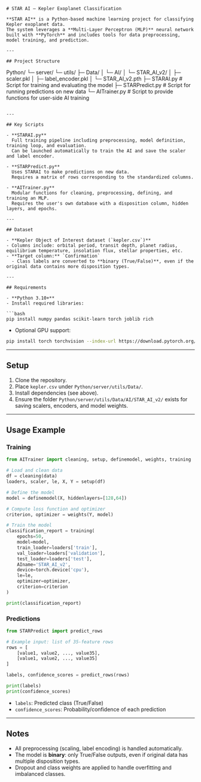```
# STAR AI – Kepler Exoplanet Classification

**STAR AI** is a Python-based machine learning project for classifying Kepler exoplanet data.  
The system leverages a **Multi-Layer Perceptron (MLP)** neural network built with **PyTorch** and includes tools for data preprocessing, model training, and prediction.

---

## Project Structure

```
Python/
 └─ server/
     └─ utils/
         ├─ Data/
         │   └─ AI/
         │       └─ STAR_AI_v2/
         │           ├─ scaler.pkl
         │           ├─ label_encoder.pkl
         │           └─ STAR_AI_v2.pth
         ├─ STARAI.py          # Script for training and evaluating the model
         ├─ STARPredict.py     # Script for running predictions on new data
         └─ AITrainer.py       # Script to provide functions for user-side AI training
```

---

## Key Scripts

- **STARAI.py**  
  Full training pipeline including preprocessing, model definition, training loop, and evaluation.  
  Can be launched automatically to train the AI and save the scaler and label encoder.

- **STARPredict.py**  
  Uses STARAI to make predictions on new data.  
  Requires a matrix of rows corresponding to the standardized columns.

- **AITrainer.py**  
  Modular functions for cleaning, preprocessing, defining, and training an MLP.  
  Requires the user's own database with a disposition column, hidden layers, and epochs.

---

## Dataset

- **Kepler Object of Interest dataset (`kepler.csv`)**  
- Columns include: orbital period, transit depth, planet radius, equilibrium temperature, insolation flux, stellar properties, etc.  
- **Target column:** `Confirmation`  
  - Class labels are converted to **binary (True/False)**, even if the original data contains more disposition types.

---

## Requirements

- **Python 3.10+**
- Install required libraries:

```bash
pip install numpy pandas scikit-learn torch joblib rich
```

- Optional GPU support:

```bash
pip install torch torchvision --index-url https://download.pytorch.org/whl/cu126
```

---

## Setup

1. Clone the repository.  
2. Place `kepler.csv` under `Python/server/utils/Data/`.  
3. Install dependencies (see above).  
4. Ensure the folder `Python/server/utils/Data/AI/STAR_AI_v2/` exists for saving scalers, encoders, and model weights.

---

## Usage Example

### Training

```python
from AITrainer import cleaning, setup, definemodel, weights, training

# Load and clean data
df = cleaning(data)  
loaders, scaler, le, X, Y = setup(df)

# Define the model
model = definemodel(X, hiddenlayers=[128,64])

# Compute loss function and optimizer
criterion, optimizer = weights(Y, model)

# Train the model
classification_report = training(
    epochs=50,
    model=model,
    train_loader=loaders['train'],
    val_loader=loaders['validation'],
    test_loader=loaders['test'],
    AIname='STAR_AI_v2',
    device=torch.device('cpu'),
    le=le,
    optimizer=optimizer,
    criterion=criterion
)

print(classification_report)
```

### Predictions

```python
from STARPredict import predict_rows

# Example input: list of 35-feature rows
rows = [
    [value1, value2, ..., value35],
    [value1, value2, ..., value35]
]

labels, confidence_scores = predict_rows(rows)

print(labels)
print(confidence_scores)
```

- `labels`: Predicted class (True/False)  
- `confidence_scores`: Probability/confidence of each prediction

---

## Notes

- All preprocessing (scaling, label encoding) is handled automatically.  
- The model is **binary**: only True/False outputs, even if original data has multiple disposition types.  
- Dropout and class weights are applied to handle overfitting and imbalanced classes.
```